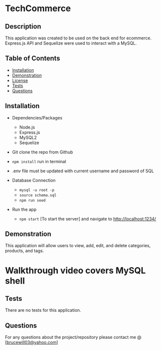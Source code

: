 # TechCommerce

## Description 
This application was created to be used on the back end for ecommerce. Express.js API and Sequelize were used to interact with a MySQL. 

## Table of Contents
* [Installation](#installation)
* [Demonstration](#Demonstration)
* [License](#license)
* [Tests](#tests)
* [Questions](#questions)

## Installation 

* Dependencies/Packages
    - Node.js
    - Express.js
    - MySQL2
    - Sequelize
    

* Git clone the repo from Github

* `npm install` run in terminal

* .env file must be updated with current username and password of SQL

* Database Connection
    - `mysql -u root -p`
    - `source schema.sql`
    - `npm run seed`

* Run the app
     - `npm start` [To start the server] and navigate to <http://localhost:1234/> 

## Demonstration 
This application will allow users to view, add, edit, and delete categories, products, and tags. 

 # Walkthrough video covers MySQL shell
   


## Tests
There are no tests for this application. 

## Questions
For any questions about the project/repository please contact me @ [brucewill03@yahoo.com]